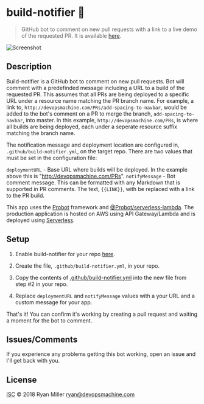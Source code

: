# build-notifier :robot:

> GitHub bot to comment on new pull requests with a link to a live demo of the requested PR. It is available [here](https://github.com/apps/build-notifier).

![Screenshot](https://ryanmillerc.github.io/build-notifier/screenshot.png)

## Description

Build-notifier is a GitHub bot to comment on new pull requests. Bot will comment with a predefinded message including a URL to a build of the requested PR. This assumes that all PRs are being deployed to a specific URL under a resource name matching the PR branch name. For example, a link to, `http://devopsmachine.com/PRs/add-spacing-to-navbar`, would be added to the bot's comment on a PR to merge the branch, `add-spacing-to-navbar`, into master. In this example, `http://devopsmachine.com/PRs`, is where all builds are being deployed, each under a seperate resource suffix matching the branch name.

The notification message and deployment location are configured in, `.github/build-notifier.yml`, on the target repo. There are
two values that must be set in the configuration file:

  `deploymentURL` - Base URL where builds will be deployed. In the example above this is "http://devopsmachine.com/PRs".
  `notifyMessage` - Bot comment message. This can be formatted with any Markdown that is supported in PR comments. The text, `{{LINK}}`, with be replaced with a link to the PR build.
  
This app uses the [Probot](https://github.com/probot/probot) framework and [@Probot/serverless-lambda](https://github.com/probot/serverless-lambda). The production application is hosted on AWS using API Gateway/Lambda and is deployed using [Serverless](https://github.com/serverless/serverless).

## Setup

1. Enable build-notifier for your repo [here](https://github.com/apps/build-notifier).

2. Create the file, `.github/build-notifier.yml`, in your repo.

3. Copy the contents of [.github/build-notifier.yml](.github/build-notifier.yml) into the new file from step #2 in your repo.

4. Replace `deploymentURL` and `notifyMessage` values with a your URL and a custom message for your app.

That's it! You can confirm it's working by creating a pull request and waiting a moment for the bot to comment. 

## Issues/Comments

If you experience any problems getting this bot working, open an issue and I'll get back with you.

## License

[ISC](LICENSE) © 2018 Ryan Miller <ryan@devopsmachine.com>
